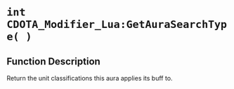 # `int CDOTA_Modifier_Lua:GetAuraSearchType( )`
## Function Description
Return the unit classifications this aura applies its buff to.
